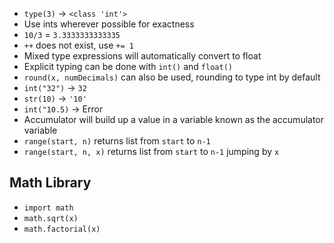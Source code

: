 - `type(3)` -> `<class 'int'>`
- Use ints wherever possible for exactness
- `10/3` = `3.3333333333335`
- `++` does not exist, use `+= 1`
- Mixed type expressions will automatically convert to float
- Explicit typing can be done with `int()` and `float()`
- `round(x, numDecimals)` can also be used, rounding to type int by default
- `int("32")` -> `32`
- `str(10)` -> `'10'`
- `int("10.5)` -> Error
- Accumulator will build up a value in a variable known as the accumulator variable
- `range(start, n)` returns list from `start` to `n-1`
- `range(start, n, x)` returns list from `start` to `n-1` jumping by `x`

## Math Library
- `import math`
- `math.sqrt(x)`
- `math.factorial(x)`